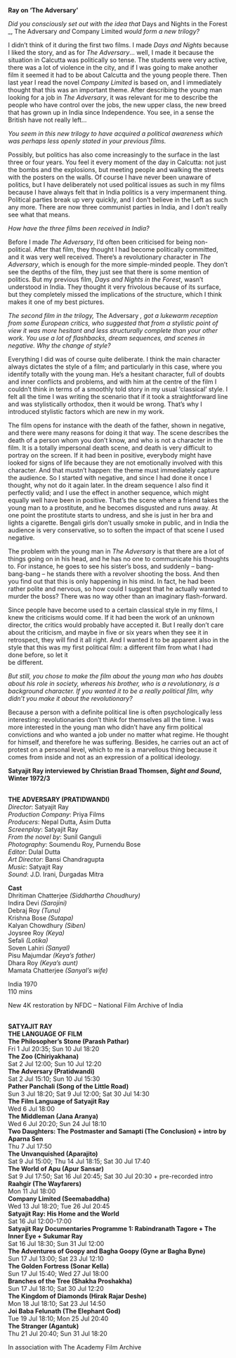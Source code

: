 

**Ray on ‘The Adversary’**

_Did you consciously set out with the idea that_ Days and Nights in the Forest _, The Adversary _and_ Company Limited _would form a new trilogy?_

I didn’t think of it during the first two films. I made _Days and Nights_ because I liked the story, and as for _The Adversary_... well, I made it because the situation in Calcutta was politically so tense. The students were very active, there was a lot of violence in the city, and if I was going to make another film it seemed it had to be about Calcutta and the young people there. Then last year I read the novel _Company Limited_ is based on, and I immediately thought that this was an important theme. After describing the young man looking for a job in  _The Adversary_, it was relevant for me to describe the people who have control over the jobs, the new upper class, the new breed that has grown up in India since Independence. You see, in a sense the British have not really left...

_You seem in this new trilogy to have acquired a political awareness which was perhaps less openly stated in your previous films._

Possibly, but politics has also come increasingly to the surface in the last three or four years. You feel it every moment of the day in Calcutta: not just the bombs and the explosions, but meeting people and walking the streets with the posters on the walls. Of course I have never been unaware of politics, but I have deliberately not used political issues as such in my films because I have always felt that in India politics is a very impermanent thing. Political parties break up very quickly, and I don’t believe in the Left as such any more. There are now three communist parties in India, and I don’t really see what  that means.

_How have the three films been received in India?_

Before I made _The Adversary_, I’d often been criticised for being non-political. After that film, they thought I had become politically committed, and it was very well received. There’s a revolutionary character in _The Adversary_, which is enough for the more simple-minded people. They don’t see the depths of the film, they just see that there is some mention of politics. But my previous film, _Days and Nights in the Forest_, wasn’t understood in India. They thought it very frivolous because of its surface, but they completely missed the implications of the structure, which I think makes it one of my best pictures.

_The second film in the trilogy,_ The Adversary _, got a lukewarm reception from some European critics, who suggested that from a stylistic point of view it was more hesitant and less structurally complete than your other work. You use a lot of flashbacks, dream sequences, and scenes in negative. Why the change of style?_

Everything I did was of course quite deliberate. I think the main character always dictates the style of a film; and particularly in this case, where you identify totally with the young man. He’s a hesitant character, full of doubts and inner conflicts and problems, and with him at the centre of the film I couldn’t think in terms of a smoothly told story in my usual ‘classical’ style. I felt all the time I was writing the scenario that if it took a straightforward line and was stylistically orthodox, then it would be wrong. That’s why I introduced stylistic factors which are new in my work.

The film opens for instance with the death of the father, shown in negative, and there were many reasons for doing it that way. The scene describes the death of a person whom you don’t know, and who is not a character in the film. It is a totally impersonal death scene, and death is very difficult to portray on the screen. If it had been in positive, everybody might have looked for signs of life because they are not emotionally involved with this character. And that mustn’t happen: the theme must immediately capture the audience. So I started with negative, and since I had done it once I thought, why not do it again later. In the dream sequence I also find it perfectly valid; and I use the effect in another sequence, which might equally well have been in positive. That’s the scene where a friend takes the young man to a prostitute, and he becomes disgusted and runs away. At one point the prostitute starts to undress, and she is just in her bra and lights a cigarette. Bengali girls don’t usually smoke in public, and in India the audience is very conservative, so to soften the impact of that scene I used negative.

The problem with the young man in _The Adversary_ is that there are a lot of things going on in his head, and he has no one to communicate his thoughts to. For instance, he goes to see his sister’s boss, and suddenly – bang-bang-bang – he stands there with a revolver shooting the boss. And then you find out that this is only happening in his mind. In fact, he had been rather polite and nervous, so how could I suggest that he actually wanted to murder the boss? There was no way other than an imaginary flash-forward.

Since people have become used to a certain classical style in my films, I knew the criticisms would come. If it had been the work of an unknown director, the critics would probably have accepted it. But I really don’t care about the criticism, and maybe in five or six years when they see it in retrospect, they will find it all right. And I wanted it to be apparent also in the style that this was my first political film: a different film from what I had done before, so let it  
be different.

_But still, you chose to make the film about the young man who has doubts about his role in society, whereas his brother, who is a revolutionary, is a background character. If you wanted it to be a really political film, why didn’t you make it about the revolutionary?_

Because a person with a definite political line is often psychologically less interesting: revolutionaries don’t think for themselves all the time. I was more interested in the young man who didn’t have any firm political convictions and who wanted a job under no matter what regime. He thought for himself, and therefore he was suffering. Besides, he carries out an act of protest on a personal level, which to me is a marvellous thing because it comes from inside and not as an expression of a political ideology.

**Satyajit Ray interviewed by Christian Braad Thomsen, _Sight and Sound_, Winter 1972/3**
<br><br>

**THE ADVERSARY (PRATIDWANDI)**  
_Director_: Satyajit Ray  
_Production Company_: Priya Films  
_Producers_: Nepal Dutta, Asim Dutta  
_Screenplay_: Satyajit Ray  
_From the novel by_: Sunil Ganguli  
_Photography_: Soumendu Roy, Purnendu Bose  
_Editor_: Dulal Dutta  
_Art Director_: Bansi Chandragupta  
_Music_: Satyajit Ray  
_Sound_: J.D. Irani, Durgadas Mitra

**Cast**  
Dhritiman Chatterjee _(Siddhartha Choudhury)_  
Indira Devi _(Sarojini)_  
Debraj Roy _(Tunu)_  
Krishna Bose _(Sutapa)_  
Kalyan Chowdhury _(Siben)_  
Joysree Roy _(Keya)_  
Sefali _(Lotika)_  
Soven Lahiri _(Sanyal)_  
Pisu Majumdar _(Keya’s father)_  
Dhara Roy _(Keya’s aunt)_  
Mamata Chatterjee _(Sanyal’s wife)_

India 1970  
110 mins

New 4K restoration by  NFDC – National Film Archive of India
<br><br>

**SATYAJIT RAY  
THE LANGUAGE OF FILM**<br>
**The Philosopher’s Stone (Parash Pathar)**<br>
Fri 1 Jul 20:35; Sun 10 Jul 18:20<br>
**The Zoo (Chiriyakhana)**<br>
Sat 2 Jul 12:00; Sun 10 Jul 12:20<br>
**The Adversary (Pratidwandi)**<br>
Sat 2 Jul 15:10; Sun 10 Jul 15:30<br>
**Pather Panchali (Song of the Little Road)**<br>
Sun 3 Jul 18:20; Sat 9 Jul 12:00; Sat 30 Jul 14:30<br>
**The Film Language of Satyajit Ray**<br>
Wed 6 Jul 18:00<br>
**The Middleman (Jana Aranya)**<br>
Wed 6 Jul 20:20; Sun 24 Jul 18:10<br>
**Two Daughters: The Postmaster and Samapti (The Conclusion) + intro by Aparna Sen**<br>
Thu 7 Jul 17:50<br>
**The Unvanquished (Aparajito)**<br>
Sat 9 Jul 15:00; Thu 14 Jul 18:15; Sat 30 Jul 17:40<br>
**The World of Apu (Apur Sansar)**<br>
Sat 9 Jul 17:50; Sat 16 Jul 20:45; Sat 30 Jul 20:30  + pre-recorded intro<br>
**Raahgir (The Wayfarers)**<br>
Mon 11 Jul 18:00<br>
**Company Limited (Seemabaddha)**<br>
Wed 13 Jul 18:20; Tue 26 Jul 20:45<br>
**Satyajit Ray: His Home and the World**<br>
Sat 16 Jul 12:00-17:00<br>
**Satyajit Ray Documentaries Programme 1: Rabindranath Tagore + The Inner Eye  + Sukumar Ray**<br>
Sat 16 Jul 18:30; Sun 31 Jul 12:00<br>
**The Adventures of Goopy and Bagha Goopy (Gyne ar Bagha Byne)**<br>
Sun 17 Jul 13:00; Sat 23 Jul 12:10<br>
**The Golden Fortress (Sonar Kella)**<br>
Sun 17 Jul 15:40; Wed 27 Jul 18:00<br>
**Branches of the Tree (Shakha Proshakha)**<br>
Sun 17 Jul 18:10; Sat 30 Jul 12:20<br>
**The Kingdom of Diamonds (Hirak Rajar Deshe)**<br>
Mon 18 Jul 18:10; Sat 23 Jul 14:50<br>
**Joi Baba Felunath (The Elephant God)**<br>
Tue 19 Jul 18:10; Mon 25 Jul 20:40<br>
**The Stranger (Agantuk)**<br>
Thu 21 Jul 20:40; Sun 31 Jul 18:20<br>

In association with The Academy Film Archive


<!--stackedit_data:
eyJoaXN0b3J5IjpbMjkzOTk0Nzc2XX0=
-->